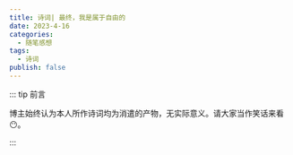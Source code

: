 ```yaml
---
title: 诗词| 最终，我是属于自由的
date: 2023-4-16
categories: 
  - 随笔感想
tags: 
  - 诗词
publish: false
---
```


::: tip 前言

 博主始终认为本人所作诗词均为消遣的产物，无实际意义。请大家当作笑话来看😶。

:::

<script setup> 
    import poem from '../../.vitepress/components/poem.vue' 
</script>

<poem t="最终，我是属于自由的" :p="['饮杯长醉昏山夜，落木飘晚卧长庭','乘云阶雨千帆下，月起侧柔照人影','雪肤香容百花折，春风厌别挽东水','花随君归流连去，忘却春日不复回','佳人欲语难相遇，浅面笑靥桃花生','青鸟近芳衔棠枝，烟雨沾衣湿春尽','将秋划扇舞长袖，绰约倩影曲和晚','云流宛转画娥眉，笔墨提停谱诗篇','青枫浦上离别泪，身依白鹿偕星行','浩浩北海潮月明，耿耿星河逐侵晨','莫语人间恨无晴，风雨伏月万物新','一缕寒风吹梦醒，闲指落花赋深情']"/>



